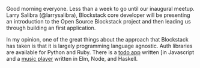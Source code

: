 Good morning everyone.  Less than a week to go until our inaugural meetup.  Larry Salibra (@larrysalibra), Blockstack core
developer will be presenting an introduction to the Open Source Blockstack project and then leading us through building an
first application.  

In my opinion, one of the great things about the approach that Blockstack has taken is that it is largely
programming language agnostic.  Auth libraries are available for Python and Ruby.  There is a [todo app](https://github.com/blockstack/blockstack-todos) written
[in Javascript and a [music player](http://ongakuryoho.com/) written in Elm, Node, and Haskell.
